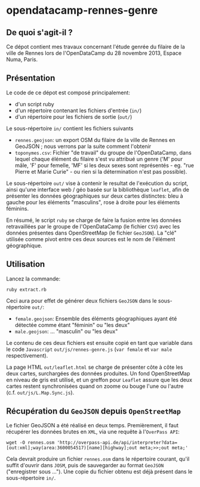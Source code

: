 # opendatacamp-rennes-genre

## De quoi s'agit-il ?

Ce dépot contient mes travaux concernant l'étude genrée du filaire de la ville de Rennes lors de l'OpenDataCamp du 28 novembre 2013, Espace Numa, Paris.

## Présentation

Le code de ce dépot est composé principalement:

 * d'un script ruby
 * d'un répertoire contenant les fichiers d'entrée (`in/`)
 * d'un répertoire pour les fichiers de sortie (`out/`)
 
Le sous-répertoire `in/` contient les fichiers suivants

 * `rennes.geojson`: un export OSM du filaire de la ville de Rennes en GeoJSON ; nous verrons par la suite comment l'obtenir
 * `toponymes.csv`: Fichier "de travail" du groupe de l'OpenDataCamp, dans lequel chaque élément du filaire s'est vu attribué un genre ('M' pour mâle, 'F' pour femelle, 'MF' si les deux sexes sont représentés - eg. "rue Pierre et Marie Curie" - ou rien si la détermination n'est pas possible).
 
Le sous-répertoire `out/` vise à contenir le resultat de l'exécution du script, ainsi qu'une interface web / géo basée sur la bibliothèque `leaflet`, afin de présenter les données géographiques sur deux cartes distinctes: bleu à gauche pour les éléments "masculins", rose à droite pour les éléments féminins.

En résumé, le script `ruby` se charge de faire la fusion entre les données retravaillées par le groupe de l'OpenDataCamp (le fichier `CSV`) avec les données présentes dans OpenStreetMap (le fichier `GeoJSON`). La "clé" utilisée comme pivot entre ces deux sources est le nom de l'élément géographique.

## Utilisation

Lancez la commande:

    ruby extract.rb

Ceci aura pour effet de générer deux fichiers `GeoJSON` dans le sous-répertoire `out/`:

 * `female.geojson`: Ensemble des éléments géographiques ayant été détectée comme étant "féminin" ou "les deux"
 * `male.geojson`: ... "masculin" ou "les deux"

Le contenu de ces deux fichiers est ensuite copié en tant que variable dans le code `Javascript` `out/js/rennes-genre.js` (`var female` et `var male` respectivement).

La page HTML `out/leaflet.html` se charge de présenter côte à côte les deux cartes, surchargées des données produites. Un fond OpenStreetMap en niveau de gris est utilisé, et un greffon pour `Leaflet` assure que les deux cartes restent synchronisées quand on zoome ou bouge l'une ou l'autre (c.f. `out/js/L.Map.Sync.js`).

## Récupération du `GeoJSON` depuis `OpenStreetMap`

Le fichier GeoJSON a été réalisé en deux temps. Premièrement, il faut récupérer les données brutes en `XML`, via une requête à l'`OverPass API`:

    wget -O rennes.osm 'http://overpass-api.de/api/interpreter?data=[out:xml];way(area:3600054517)[name][highway];out meta;>>;out meta;'
    
Cela devrait produire un fichier `rennes.osm` dans le répertoire courant, qu'il suffit d'ouvrir dans `JOSM`, puis de sauvegarder au format `GeoJSON` ("enregistrer sous ..."). Une copie du fichier obtenu est déjà présent dans le sous-répertoire `in/`.



